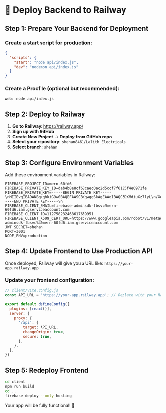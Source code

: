 # 🚀 Deploy Backend to Railway

## Step 1: Prepare Your Backend for Deployment

### Create a start script for production:
```json
{
  "scripts": {
    "start": "node api/index.js",
    "dev": "nodemon api/index.js"
  }
}
```

### Create a Procfile (optional but recommended):
```
web: node api/index.js
```

## Step 2: Deploy to Railway

1. **Go to Railway**: https://railway.app/
2. **Sign up with GitHub**
3. **Create New Project** → **Deploy from GitHub repo**
4. **Select your repository**: `shehan8461/Lalith_Electricals`
5. **Select branch**: `shehan`

## Step 3: Configure Environment Variables

Add these environment variables in Railway:
```
FIREBASE_PROJECT_ID=mern-60fd6
FIREBASE_PRIVATE_KEY_ID=dab4b8e8cf68caec0ac2d5ccf7f6185f4e0971fe
FIREBASE_PRIVATE_KEY=-----BEGIN PRIVATE KEY-----\nMIIEvgIBADANBgkqhkiG9w0BAQEFAASCBKgwggSkAgEAAoIBAQC5DXMdiuXz7lyL\n/Xozh9R8NaqMmSpsWS3+IoSAiDG/Q142Kv3Iy1C7RRl5TfZDxzmxYN9R7Fay5qTf\nkWrQU4Y+GJgeWJ1Nwuc6xsIYXHM/IZKR58yXKTcYBRDn81MA3S68qZvzMDqgjDb7\nwyRX8C1J69Vs0GgZjzYURRiSsczWDhhCQ1Poby6NtCXehOafTq/rsdGmc91SJ3yY\nPiAyqG3DPcJe6YC8LuZz5AdRvK5GKkKSGX15qZjkT12hqUyoNgaVV5gu92lwkPAR\nYelMByzIvwhxvF+Mjt4gmDlc1L/CMUVcHXBE+sQnMOdxv5dkskGxiMhRTm/q2fYg\nBlNeJ1qFAgMBAAECggEAAuO9tYknnRZ5VdFYf3UHwp482Odl6dK+zuDega2R9lym\ngpigqa6VefnOfA8iKZ3IW+EmNByWKIcRz661MYQyPb3sPaREzAYW36gvwC47ypng\ngYpJyHev26btqo3UG4vYowTyVMR0Qz4hiURKQG1quCjQ5FKpdGnJT5AvcyVdjE4/\nz5w2OiGgOeVkUQkn3/wOMkP8HkslCrSoG8V//DJkSIEXKRNM/ge4SK0mKKY9VTXB\nQ601C8L+xaVK7As/VVOruZTtxzFLFVuFcGRrHiZa0mUTb6hn7hapdAT31wDQLHwM\nBJMkX3j2bjnQChQczvCTKlFh+2jmOb2H1LuJQEAV0wKBgQDvGiI3bu2itk9V41Z1\n2eXOHg53RqiMsSPcb3cGX2ZNp2I9UvAcACfmEqU6d40fnxiaV6gVnDWPjXY/qtZE\nmuclp+5iNbzX57Cf2xebetrz/plQ2m6foaZ4JqpvDIHt3Tl3fqyhWymydpMa5Ykw\nKnYCCijBJaylb7wJak0ebtYZHwKBgQDGIXHLIVR2Wx7qgeFGAFJl3O+DMk8DN+7R\nSnz3Q1M3SnODo0Tl9OjUTbVU1jeRDvHRoR0UzgZtSnUliOFyMNQ9ZX0MwERygLYw\nKfObLmMjTBpvjgEMBBvWHfIgzsnZapIIQyngoQVmlCEwYNkD8dYgOlQ4gLj89edf\ngbl6TDuD2wKBgQDmhHuYlgnlZX73f0ZMONel8LRhqm21ttKsI4rNSgyHsWi1VtDH\nLh9JYZCK3dfhNLGzm+8hZoj87ZWjrEEHw5A2bcEWTljSjz1p4QDRlZCizENkADPH\nE0I7dIu8pIJfoXlWC3rD1fBNbqREuieZmFZNgR3pmTjqBt9y9FmFjbY8YQKBgQCY\noCjdttYuunDta5HS7+qJh5GF+lo9e3fgB8aOX3GaVSL5E+u+TVSSPy5hpQd3GhEU\nUE1rum3fAQ2PFYu+AHlutmCHUxEnN5mhLp/3Oduq1DRFHRoXXI7o+XaM6V86ucq2\nzK5U2RWk+JU8hE6IqGIvv18ji511WCSdQPxVhqYOIwKBgFD4Y9sttktjtvAKJu7r\ncmiR72xLEJK8bUvS+bD8MnpJD43KgCd0EdZTa9d7ZtD2rvoRb8XRszSUVBZxIcWM\nN20zQT/cs6GzwBBHjBulf4VMzOGZ+M/8hraHvtRiVaQZS3n4Do8XSnRc++8yyQPk\niM1KVoUGEo+6CEa4miLEUNQW\n-----END PRIVATE KEY-----\n
FIREBASE_CLIENT_EMAIL=firebase-adminsdk-fbsvc@mern-60fd6.iam.gserviceaccount.com
FIREBASE_CLIENT_ID=112758232468617659951
FIREBASE_CLIENT_X509_CERT_URL=https://www.googleapis.com/robot/v1/metadata/x509/firebase-adminsdk-fbsvc%40mern-60fd6.iam.gserviceaccount.com
JWT_SECRET=shehan
PORT=3001
NODE_ENV=production
```

## Step 4: Update Frontend to Use Production API

Once deployed, Railway will give you a URL like: `https://your-app.railway.app`

### Update your frontend configuration:
```javascript
// client/vite.config.js
const API_URL = 'https://your-app.railway.app'; // Replace with your Railway URL

export default defineConfig({
  plugins: [react()],
  server: {
    proxy: {
      '/api': {
        target: API_URL,
        changeOrigin: true,
        secure: true,
      },
    },
  },
})
```

## Step 5: Redeploy Frontend

```bash
cd client
npm run build
cd ..
firebase deploy --only hosting
```

Your app will be fully functional! 🎉
